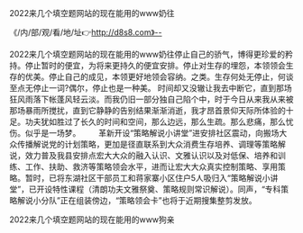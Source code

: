 2022来几个填空题网站的现在能用的www奶往

《/内/部/观/看/地/址👉http://d8s8.com》--

2022来几个填空题网站的现在能用的www奶往停止自己的骄气，博得更珍爱的矜持。停止暂时的便宜，为将来更持久的便宜安排。停止对生存的埋怨，本领领会生存的优美。停止自己的成见，本领更好地领会容纳。之类。生存何处无停止，何谈至点无停止一词?偶尔，停止也是一种美。
时间却又没辙让我去中断它，直到那场狂风雨落下帐蓬风轻云淡。而我仍旧一部分独自己陷个中，时于今日从来我从来被那场暴雨所搅扰，直到它静静的告别结果渐渐消逝，我才昂首景仰天际所体验的十足。功夫犹如胜过了长久的时间和空间，那么边远，那么生疏。那么悲痛，那么忧伤。似乎是一场梦。
　　革新开设“策略解说小讲堂”进安排社区震动，向搬场大众传播解说党的计划策略，更加是径直联系到大众消费生存培养、调理等策略解说，效力普及我县安排点宏大大众的融入认识、文雅认识以及对低保、培养和训练、工作、扶助、救济等策略领会水平，进而让宏大大众真实控制策略、享用策略。暂时，已将东湖社区干部员工和蒋家寨小区住户5人吸归入“策略解说小讲堂”，已开设特性课程（清朗功夫文雅祭奠、策略规则常识解说）。同声，“专科策略解说小分队”正在组装傍边，“策略领会卡”也将于近期搜集整剪发放。





2022来几个填空题网站的现在能用的www狗亲
